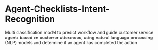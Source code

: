 # Agent-Checklists-Intent-Recognition
Multi classification model to predict workflow and guide customer service agents based on customer utterances, using natural language processing (NLP) models and determine if an agent has completed the action

